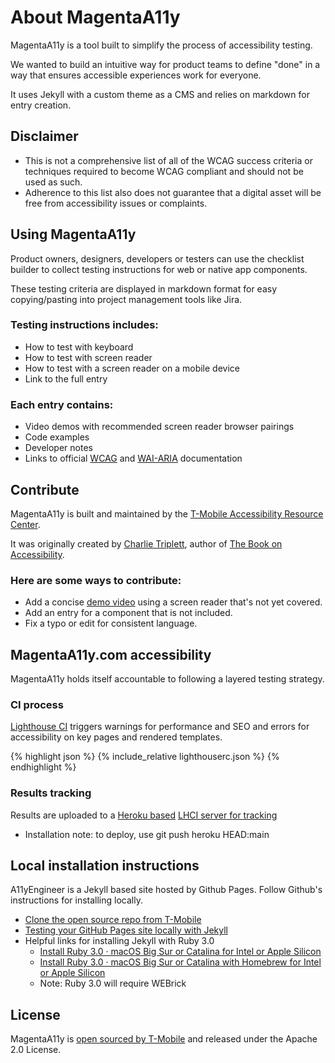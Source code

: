 # About MagentaA11y

MagentaA11y is a tool built to simplify the process of accessibility testing. 

We wanted to build an intuitive way for product teams to define "done" in a way that ensures accessible experiences work for everyone.

It uses Jekyll with a custom theme as a CMS and relies on markdown for entry creation.

## Disclaimer

- This is not a comprehensive list of all of the WCAG success criteria or techniques required to become WCAG compliant and should not be used as such.
- Adherence to this list also does not guarantee that a digital asset will be free from accessibility issues or complaints.

## Using MagentaA11y

Product owners, designers, developers or testers can use the checklist builder to collect testing instructions for web or native app components.

These testing criteria are displayed in markdown format for easy copying/pasting into project management tools like Jira.

### Testing instructions includes:

- How to test with keyboard
- How to test with screen reader
- How to test with a screen reader on a mobile device
- Link to the full entry

### Each entry contains:

- Video demos with recommended screen reader browser pairings
- Code examples
- Developer notes
- Links to official [WCAG](https://www.w3.org/WAI/standards-guidelines/wcag/) and [WAI-ARIA](https://www.w3.org/WAI/standards-guidelines/aria/) documentation

## Contribute 

MagentaA11y is built and maintained by the [T-Mobile Accessibility Resource Center](https://github.com/tmobile/magentaA11y/graphs/contributors). 

It was originally created by [Charlie Triplett](https://www.charliecharliecharlie.com/), author of [The Book on Accessibility](https://www.thebookonaccessibility.com/).

### Here are some ways to contribute:

- Add a concise [demo video](/demos/) using a screen reader that's not yet covered.
- Add an entry for a component that is not included.
- Fix a typo or edit for consistent language.

## MagentaA11y.com accessibility

MagentaA11y holds itself accountable to following a layered testing strategy.

### CI process

[Lighthouse CI](https://github.com/treosh/lighthouse-ci-action) triggers warnings for performance and SEO  and errors for accessibility on key pages and rendered templates.

{% highlight json %}
{% include_relative lighthouserc.json %}
{% endhighlight %}

### Results tracking

Results are uploaded to a [Heroku based](https://github.com/GoogleChrome/lighthouse-ci/blob/main/docs/recipes/heroku-server/README.md) [LHCI server for tracking](https://aqueous-fortress-57504.herokuapp.com/app/projects)
- Installation note: to deploy, use git push heroku HEAD:main

## Local installation instructions

A11yEngineer is a Jekyll based site hosted by Github Pages. Follow Github's instructions for installing locally.

- [Clone the open source repo from T-Mobile](https://github.com/tmobile/magentaA11y)
- [Testing your GitHub Pages site locally with Jekyll](https://docs.github.com/en/pages/setting-up-a-github-pages-site-with-jekyll/testing-your-github-pages-site-locally-with-jekyll)
- Helpful links for installing Jekyll with Ruby 3.0
  - [Install Ruby 3.0 · macOS Big Sur or Catalina for Intel or Apple Silicon](https://mac.install.guide/ruby/3.html)
  - [Install Ruby 3.0 · macOS Big Sur or Catalina with Homebrew for Intel or Apple Silicon](https://mac.install.guide/ruby/13.html)
  - Note: Ruby 3.0 will require WEBrick

## License

MagentaA11y is [open sourced by T-Mobile](https://opensource.t-mobile.com/) and released under the Apache 2.0 License.